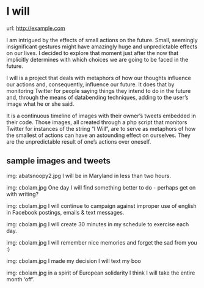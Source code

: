 # I will

url: http://example.com

I am intrigued by the effects of small actions on the future. Small, seemingly insignificant gestures might have amazingly huge and unpredictable effects on our lives. I decided to explore that moment just after the now that implicitly determines with which choices we are going to be faced in the future. 

I will is a project that deals with metaphors of how our thoughts influence our actions and, consequently, influence our future. It does that by monitoring Twitter for people saying things they intend to do in the future and, through the means of databending techniques, adding to the user’s image what he or she said. 

It is a continuous timeline of images with their owner’s tweets embedded in their code. Those images, all created through a php script that monitors Twitter for instances of the string “I Will”, are to serve as metaphors of how the smallest of actions can have an astounding effect on ourselves. They are the unpredictable result of one’s actions over oneself. 

## sample images and tweets

img: abatsnoopy2.jpg
I will be in Maryland in less than two hours.

img: cbolam.jpg
One day I will find something better to do - perhaps get on with writing?

img: cbolam.jpg
I will continue to campaign against improper use of english in Facebook postings, emails & text messages.

img: cbolam.jpg
I will create 30 minutes in my schedule to exercise each day.

img: cbolam.jpg
I will remember nice memories and forget the sad from you :)

img: cbolam.jpg
I made my decision I will text my boo

img: cbolam.jpg
in a spirit of European solidarity I think I will take the entire month ‘off’.
